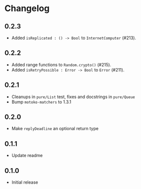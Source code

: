 # Changelog

## 0.2.3

* Added `isReplicated : () -> Bool` to `InternetComputer` (#213).

## 0.2.2

* Added range functions to `Random.crypto()` (#215).
* Added `isRetryPossible : Error -> Bool` to `Error` (#211).

## 0.2.1

* Cleanups in `pure/List` test, fixes and docstrings in `pure/Queue`
* Bump `motoko-matchers` to 1.3.1

## 0.2.0

* Make `replyDeadline` an optional return type

## 0.1.1

* Update readme

## 0.1.0

* Initial release
